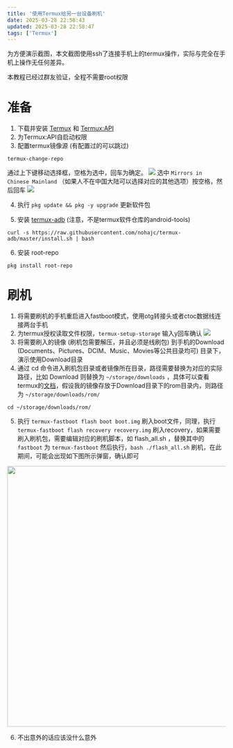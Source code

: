 ```yaml
---
title: '使用Termux给另一台设备刷机'
date: 2025-03-28 22:58:43
updated: 2025-03-28 22:58:47
tags: ['Termux']
---
```


为方便演示截图，本文截图使用ssh了连接手机上的termux操作，实际与完全在手机上操作无任何差异。

本教程已经过群友验证，全程不需要root权限

# 准备
1. 下载并安装 [Termux](https://f-droid.org/packages/com.termux/) 和 [Termux:API](https://f-droid.org/packages/com.termux.api/)
2. 为Termux:API自启动权限
3. 配置termux镜像源 (有配置过的可以跳过)
```shell
termux-change-repo
```
通过上下键移动选择框，空格为选中，回车为确定。
![](https://cdn.jsdelivr.net/gh/yokinanya/NyaBlog-Resource@master/images/termux/01.png)
选中 `Mirrors in Chinese Mainland` （如果人不在中国大陆可以选择对应的其他选项）按空格，然后回车
![](https://cdn.jsdelivr.net/gh/yokinanya/NyaBlog-Resource@master/images/termux/02.png)

4. 执行 `pkg update && pkg -y upgrade` 更新软件包

5. 安装 [termux-adb](https://github.com/nohajc/termux-adb) (注意，不是termux软件仓库的android-tools)
```shell
curl -s https://raw.githubusercontent.com/nohajc/termux-adb/master/install.sh | bash
```

6. 安装 root-repo
```shell
pkg install root-repo
```

# 刷机
1. 将需要刷机的手机重启进入fastboot模式，使用otg转接头或者ctoc数据线连接两台手机
2. 为termux授权读取文件权限，`termux-setup-storage` 输入y回车确认
![](https://cdn.jsdelivr.net/gh/yokinanya/NyaBlog-Resource@master/images/termux/03.png)
3. 将需要刷入的镜像 (刷机包需要解压，并且必须是线刷包) 到手机的Download (Documents、Pictures、DCIM、Music、Movies等公共目录均可) 目录下，演示使用Download目录
4. 通过 cd 命令进入刷机包目录或者镜像所在目录，路径需要替换为对应的实际路径，比如 Download 则替换为 `~/storage/downloads` ，具体可以查看termux的[文档](https://wiki.termux.com/wiki/Termux-setup-storage)，假设我的镜像存放于Download目录下的rom目录内，则路径为 `~/storage/downloads/rom/`
```shell
cd ~/storage/downloads/rom/
```
5. 执行 `termux-fastboot flash boot boot.img` 刷入boot文件，同理，执行 `termux-fastboot flash recovery recovery.img` 刷入recovery，如果需要刷入刷机包，需要编辑对应的刷机脚本，如 flash_all.sh ，替换其中的 `fastboot` 为 `termux-fastboot` 然后执行，`bash ./flash_all.sh` 刷机，在此期间，可能会出现如下图所示弹窗，确认即可
<img src="https://cdn.jsdelivr.net/gh/yokinanya/NyaBlog-Resource@master/images/termux/04.jpg" height="600">

6. 不出意外的话应该没什么意外